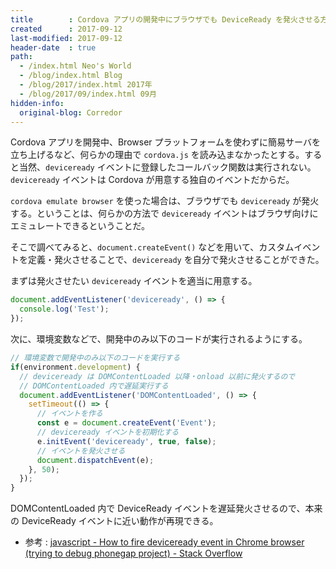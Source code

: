 ```yaml
---
title        : Cordova アプリの開発中にブラウザでも DeviceReady を発火させる方法
created      : 2017-09-12
last-modified: 2017-09-12
header-date  : true
path:
  - /index.html Neo's World
  - /blog/index.html Blog
  - /blog/2017/index.html 2017年
  - /blog/2017/09/index.html 09月
hidden-info:
  original-blog: Corredor
---
```


Cordova アプリを開発中、Browser プラットフォームを使わずに簡易サーバを立ち上げるなど、何らかの理由で `cordova.js` を読み込まなかったとする。すると当然、`deviceready` イベントに登録したコールバック関数は実行されない。`deviceready` イベントは Cordova が用意する独自のイベントだからだ。

`cordova emulate browser` を使った場合は、ブラウザでも `deviceready` が発火する。ということは、何らかの方法で `deviceready` イベントはブラウザ向けにエミュレートできるということだ。

そこで調べてみると、`document.createEvent()` などを用いて、カスタムイベントを定義・発火させることで、`deviceready` を自分で発火させることができた。

まずは発火させたい `deviceready` イベントを適当に用意する。

```javascript
document.addEventListener('deviceready', () => {
  console.log('Test');
});
```

次に、環境変数などで、開発中のみ以下のコードが実行されるようにする。

```javascript
// 環境変数で開発中のみ以下のコードを実行する
if(environment.development) {
  // deviceready は DOMContentLoaded 以降・onload 以前に発火するので
  // DOMContentLoaded 内で遅延実行する
  document.addEventListener('DOMContentLoaded', () => {
    setTimeout(() => {
      // イベントを作る
      const e = document.createEvent('Event');
      // deviceready イベントを初期化する
      e.initEvent('deviceready', true, false);
      // イベントを発火させる
      document.dispatchEvent(e);
    }, 50);
  });
}
```

DOMContentLoaded 内で DeviceReady イベントを遅延発火させるので、本来の DeviceReady イベントに近い動作が再現できる。

- 参考 : [javascript - How to fire deviceready event in Chrome browser (trying to debug phonegap project) - Stack Overflow](https://stackoverflow.com/a/6783497)

